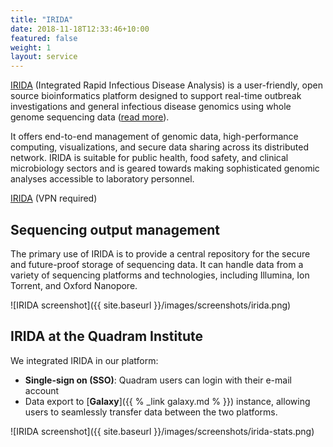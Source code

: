 ```yaml
---
title: "IRIDA"
date: 2018-11-18T12:33:46+10:00
featured: false
weight: 1
layout: service
---
```


[IRIDA](https://www.irida.ca/) (Integrated Rapid Infectious Disease Analysis) is a user-friendly,
open source bioinformatics platform designed to support real-time outbreak investigations and general infectious disease genomics using whole genome sequencing data  ([read more](https://irida.ca/platform-overview/platform-overview.html)). 

It offers end-to-end management of genomic data, high-performance computing, visualizations, and secure data sharing across its distributed network. IRIDA is suitable for public health, food safety, and clinical microbiology sectors and is geared towards making sophisticated genomic analyses accessible to laboratory personnel.

<div class="call-box-bottom">
  <a href="https://irida.quadram.ac.uk" class="button">IRIDA</a> (VPN required)
</div>

## Sequencing output management

The primary use of IRIDA is to provide a central repository for the secure and future-proof storage of sequencing data. It can handle data from a variety of sequencing platforms and technologies, including Illumina, Ion Torrent, and Oxford Nanopore.

![IRIDA screenshot]({{ site.baseurl }}/images/screenshots/irida.png)

## IRIDA at the Quadram Institute

We integrated IRIDA in our platform:

* **Single-sign on (SSO)**: Quadram users can login with their e-mail account 
* Data export to [**Galaxy**]({{ % _link galaxy.md % }}) instance, allowing users to seamlessly transfer data between the two platforms. 

![IRIDA screenshot]({{ site.baseurl }}/images/screenshots/irida-stats.png)
